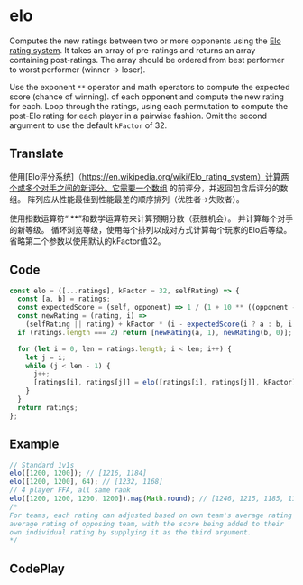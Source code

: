 # elo

Computes the new ratings between two or more opponents using the [Elo rating system](https://en.wikipedia.org/wiki/Elo_rating_system). It takes an array
of pre-ratings and returns an array containing post-ratings.
The array should be ordered from best performer to worst performer (winner -> loser).

Use the exponent `**` operator and math operators to compute the expected score (chance of winning).
of each opponent and compute the new rating for each.
Loop through the ratings, using each permutation to compute the post-Elo rating for each player in a pairwise fashion. 
Omit the second argument to use the default `kFactor` of 32.

## Translate

使用[Elo评分系统]（https://en.wikipedia.org/wiki/Elo_rating_system）计算两个或多个对手之间的新评分。它需要一个数组
的前评分，并返回包含后评分的数组。
阵列应从性能最佳到性能最差的顺序排列（优胜者->失败者）。

使用指数运算符“ **”和数学运算符来计算预期分数（获胜机会）。
并计算每个对手的新等级。
循环浏览等级，使用每个排列以成对方式计算每个玩家的Elo后等级。
省略第二个参数以使用默认的kFactor值32。

## Code

```js
const elo = ([...ratings], kFactor = 32, selfRating) => {
  const [a, b] = ratings;
  const expectedScore = (self, opponent) => 1 / (1 + 10 ** ((opponent - self) / 400));
  const newRating = (rating, i) =>
    (selfRating || rating) + kFactor * (i - expectedScore(i ? a : b, i ? b : a));
  if (ratings.length === 2) return [newRating(a, 1), newRating(b, 0)];

  for (let i = 0, len = ratings.length; i < len; i++) {
    let j = i;
    while (j < len - 1) {
      j++;
      [ratings[i], ratings[j]] = elo([ratings[i], ratings[j]], kFactor);
    }
  }
  return ratings;
};
```

## Example

```js
// Standard 1v1s
elo([1200, 1200]); // [1216, 1184]
elo([1200, 1200], 64); // [1232, 1168]
// 4 player FFA, all same rank
elo([1200, 1200, 1200, 1200]).map(Math.round); // [1246, 1215, 1185, 1154]
/*
For teams, each rating can adjusted based on own team's average rating vs.
average rating of opposing team, with the score being added to their
own individual rating by supplying it as the third argument.
*/
```

## CodePlay

<template>
  <code-play codeplay-id="" />
</template>
